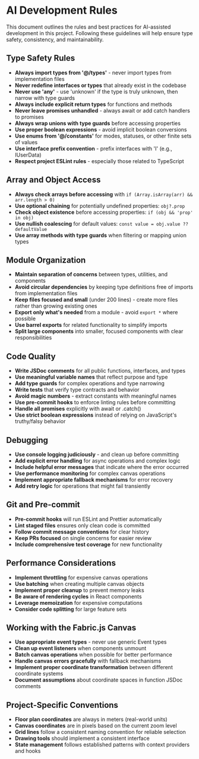 
# AI Development Rules

This document outlines the rules and best practices for AI-assisted development in this project. Following these guidelines will help ensure type safety, consistency, and maintainability.

## Type Safety Rules

- **Always import types from '@/types'** - never import types from implementation files
- **Never redefine interfaces or types** that already exist in the codebase
- **Never use 'any'** - use 'unknown' if the type is truly unknown, then narrow with type guards
- **Always include explicit return types** for functions and methods
- **Never leave promises unhandled** - always await or add catch handlers to promises
- **Always wrap unions with type guards** before accessing properties
- **Use proper boolean expressions** - avoid implicit boolean conversions
- **Use enums from '@/constants'** for modes, statuses, or other finite sets of values
- **Use interface prefix convention** - prefix interfaces with 'I' (e.g., IUserData)
- **Respect project ESLint rules** - especially those related to TypeScript

## Array and Object Access

- **Always check arrays before accessing** with `if (Array.isArray(arr) && arr.length > 0)`
- **Use optional chaining** for potentially undefined properties: `obj?.prop`
- **Check object existence** before accessing properties: `if (obj && 'prop' in obj)`
- **Use nullish coalescing** for default values: `const value = obj.value ?? defaultValue`
- **Use array methods with type guards** when filtering or mapping union types

## Module Organization

- **Maintain separation of concerns** between types, utilities, and components
- **Avoid circular dependencies** by keeping type definitions free of imports from implementation files
- **Keep files focused and small** (under 200 lines) - create more files rather than growing existing ones
- **Export only what's needed** from a module - avoid `export *` where possible
- **Use barrel exports** for related functionality to simplify imports
- **Split large components** into smaller, focused components with clear responsibilities

## Code Quality

- **Write JSDoc comments** for all public functions, interfaces, and types
- **Use meaningful variable names** that reflect purpose and type
- **Add type guards** for complex operations and type narrowing
- **Write tests** that verify type contracts and behavior
- **Avoid magic numbers** - extract constants with meaningful names
- **Use pre-commit hooks** to enforce linting rules before committing
- **Handle all promises** explicitly with await or .catch()
- **Use strict boolean expressions** instead of relying on JavaScript's truthy/falsy behavior

## Debugging

- **Use console logging judiciously** - and clean up before committing
- **Add explicit error handling** for async operations and complex logic
- **Include helpful error messages** that indicate where the error occurred
- **Use performance monitoring** for complex canvas operations
- **Implement appropriate fallback mechanisms** for error recovery
- **Add retry logic** for operations that might fail transiently

## Git and Pre-commit

- **Pre-commit hooks** will run ESLint and Prettier automatically
- **Lint staged files** ensures only clean code is committed
- **Follow commit message conventions** for clear history
- **Keep PRs focused** on single concerns for easier review
- **Include comprehensive test coverage** for new functionality

## Performance Considerations

- **Implement throttling** for expensive canvas operations
- **Use batching** when creating multiple canvas objects
- **Implement proper cleanup** to prevent memory leaks
- **Be aware of rendering cycles** in React components
- **Leverage memoization** for expensive computations
- **Consider code splitting** for large feature sets

## Working with the Fabric.js Canvas

- **Use appropriate event types** - never use generic Event types
- **Clean up event listeners** when components unmount
- **Batch canvas operations** when possible for better performance
- **Handle canvas errors gracefully** with fallback mechanisms
- **Implement proper coordinate transformation** between different coordinate systems
- **Document assumptions** about coordinate spaces in function JSDoc comments

## Project-Specific Conventions

- **Floor plan coordinates** are always in meters (real-world units)
- **Canvas coordinates** are in pixels based on the current zoom level
- **Grid lines** follow a consistent naming convention for reliable selection
- **Drawing tools** should implement a consistent interface
- **State management** follows established patterns with context providers and hooks
